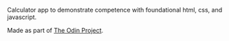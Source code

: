 Calculator app to demonstrate competence with foundational html, css, and javascript.

Made as part of [The Odin Project](https://www.theodinproject.com/).
